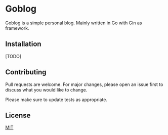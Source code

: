 # Goblog

Goblog is a simple personal blog. Mainly written in Go with Gin as framework.

## Installation

[TODO]

## Contributing
Pull requests are welcome. For major changes, please open an issue first to discuss what you would like to change.

Please make sure to update tests as appropriate.

## License
[MIT](https://choosealicense.com/licenses/mit/)
